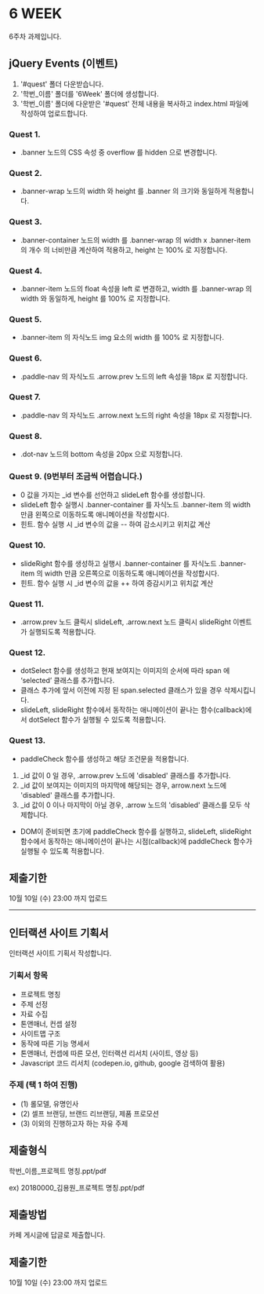 # 6 WEEK

6주차 과제입니다.

## jQuery Events (이벤트)

1. '#quest' 폴더 다운받습니다.
2. '학번_이름' 폴더를 '6Week' 폴더에 생성합니다.
3. '학번_이름' 폴더에 다운받은 '#quest' 전체 내용을 복사하고 index.html 파일에 작성하여 업로드합니다.

### Quest 1.

- .banner 노드의 CSS 속성 중 overflow 를 hidden 으로 변경합니다.

### Quest 2.

- .banner-wrap 노드의 width 와 height 를 .banner 의 크기와 동일하게 적용합니다.

### Quest 3.

- .banner-container 노드의 width 를 .banner-wrap 의 width x .banner-item 의 개수 의 너비만큼 계산하여 적용하고, height 는 100% 로 지정합니다.

### Quest 4.

- .banner-item 노드의 float 속성을 left 로 변경하고, width 를 .banner-wrap 의 width 와 동일하게, height 를 100% 로 지정합니다.

### Quest 5.

- .banner-item 의 자식노드 img 요소의 width 를 100% 로 지정합니다.

### Quest 6.

- .paddle-nav 의 자식노드 .arrow.prev 노드의 left 속성을 18px 로 지정합니다.

### Quest 7.

- .paddle-nav 의 자식노드 .arrow.next 노드의 right 속성을 18px 로 지정합니다.

### Quest 8.

- .dot-nav 노드의 bottom 속성을 20px 으로 지정합니다.

### Quest 9. (9번부터 조금씩 어렵습니다.)

- 0 값을 가지는 _id 변수를 선언하고 slideLeft 함수를 생성합니다.
- slideLeft 함수 실행시 .banner-container 를 자식노드 .banner-item 의 width 만큼 왼쪽으로 이동하도록 애니메이션을 작성합시다.
- 힌트. 함수 실행 시 _id 변수의 값을 -- 하여 감소시키고 위치값 계산

### Quest 10.

- slideRight 함수를 생성하고 실행시 .banner-container 를 자식노드 .banner-item 의 width 만큼 오른쪽으로 이동하도록 애니메이션을 작성합시다.
- 힌트. 함수 실행 시 _id 변수의 값을 ++ 하여 증감시키고 위치값 계산

### Quest 11.

- .arrow.prev 노드 클릭시 slideLeft, .arrow.next 노드 클릭시 slideRight 이벤트가 실행되도록 적용합니다.

### Quest 12.

- dotSelect 함수를 생성하고 현재 보여지는 이미지의 순서에 따라 span 에 ‘selected’ 클래스를 추가합니다.
- 클래스 추가에 앞서 이전에 지정 된 span.selected 클래스가 있을 경우 삭제시킵니다.
- slideLeft, slideRight 함수에서 동작하는 애니메이션이 끝나는 함수(callback)에서 dotSelect 함수가 실행될 수 있도록 적용합니다.

### Quest 13.

- paddleCheck 함수를 생성하고 해당 조건문을 적용합니다.
1. _id 값이 0 일 경우, .arrow.prev 노드에 'disabled' 클래스를 추가합니다.
2. _id 값이 보여지는 이미지의 마지막에 해당되는 경우, arrow.next 노드에 'disabled' 클래스를 추가합니다.
3. _id 값이 0 이나 마지막이 아닐 경우, .arrow 노드의 'disabled' 클래스를 모두 삭제합니다.
- DOM이 준비되면 초기에 paddleCheck 함수를 실행하고, slideLeft, slideRight 함수에서 동작하는 애니메이션이 끝나는 시점(callback)에 paddleCheck 함수가 실행될 수 있도록 적용합니다.


## 제출기한

10월 10일 (수) 23:00 까지 업로드

<hr/>

## 인터랙션 사이트 기획서

인터랙션 사이트 기획서 작성합니다.

### 기획서 항목

- 프로젝트 명칭
- 주제 선정
- 자료 수집
- 톤앤매너, 컨셉 설정
- 사이트맵 구조
- 동작에 따른 기능 명세서
- 톤앤매너, 컨셉에 따른 모션, 인터랙션 리서치 (사이트, 영상 등)
- Javascript 코드 리서치 (codepen.io, github, google 검색하여 활용)

### 주제 (택 1 하여 진행)

- (1) 롤모델, 유명인사
- (2) 셀프 브랜딩, 브랜드 리브랜딩, 제품 프로모션
- (3) 이외의 진행하고자 하는 자유 주제

## 제출형식

학번_이름_프로젝트 명칭.ppt/pdf

ex) 20180000_김용원_프로젝트 명칭.ppt/pdf

## 제출방법

카페 게시글에 답글로 제출합니다.

## 제출기한

10월 10일 (수) 23:00 까지 업로드
